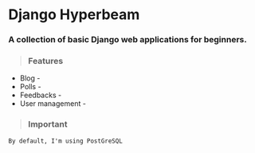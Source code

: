 # Django Hyperbeam


### A collection of basic Django web applications for beginners.

> ### Features
* Blog - 
* Polls -
* Feedbacks -
* User management - 

>### Important

`By default, I'm using PostGreSQL `